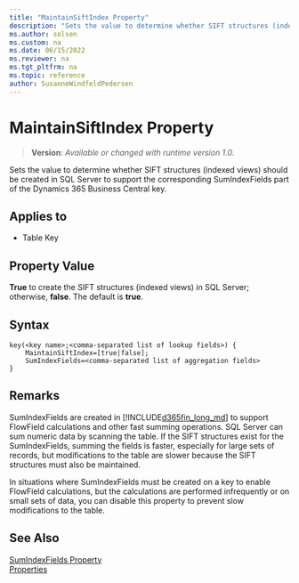 ```yaml
---
title: "MaintainSiftIndex Property"
description: "Sets the value to determine whether SIFT structures (indexed views) should be created in SQL Server to support the corresponding SumIndexFields part of the Dynamics 365 Business Central key."
ms.author: solsen
ms.custom: na
ms.date: 06/15/2022
ms.reviewer: na
ms.tgt_pltfrm: na
ms.topic: reference
author: SusanneWindfeldPedersen
---
```

[//]: # (START>DO_NOT_EDIT)
[//]: # (IMPORTANT:Do not edit any of the content between here and the END>DO_NOT_EDIT.)
[//]: # (Any modifications should be made in the .xml files in the ModernDev repo.)
# MaintainSiftIndex Property
> **Version**: _Available or changed with runtime version 1.0._

Sets the value to determine whether SIFT structures (indexed views) should be created in SQL Server to support the corresponding SumIndexFields part of the Dynamics 365 Business Central key.  

## Applies to
-   Table Key

[//]: # (IMPORTANT: END>DO_NOT_EDIT)

## Property Value  

**True** to create the SIFT structures (indexed views) in SQL Server; otherwise, **false**. The default is **true**. 

## Syntax

```AL
key(<key name>;<comma-separated list of lookup fields>) { 
    MaintainSiftIndex=[true|false];
    SumIndexFields=<comma-separated list of aggregation fields>
}
``` 
  
## Remarks
SumIndexFields are created in [!INCLUDE[d365fin_long_md](../includes/d365fin_long_md.md)] to support FlowField calculations and other fast summing operations. SQL Server can sum numeric data by scanning the table. If the SIFT structures exist for the SumIndexFields, summing the fields is faster, especially for large sets of records, but modifications to the table are slower because the SIFT structures must also be maintained.  
  
In situations where SumIndexFields must be created on a key to enable FlowField calculations, but the calculations are performed infrequently or on small sets of data, you can disable this property to prevent slow modifications to the table.  
  
## See Also  
[SumIndexFields Property](devenv-sumindexfields-property.md)  
[Properties](devenv-properties.md)